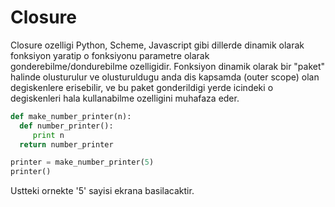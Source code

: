 # Closure

Closure ozelligi Python, Scheme, Javascript gibi dillerde dinamik
olarak fonksiyon yaratip o fonksiyonu parametre olarak
gonderebilme/dondurebilme ozelligidir. Fonksiyon dinamik olarak bir
"paket" halinde olusturulur ve olusturuldugu anda dis kapsamda (outer
scope) olan degiskenlere erisebilir, ve bu paket gonderildigi yerde
icindeki o degiskenleri hala kullanabilme ozelligini muhafaza eder.

```python
def make_number_printer(n):
  def number_printer():
     print n
  return number_printer

printer = make_number_printer(5)
printer()
```

Ustteki ornekte '5' sayisi ekrana basilacaktir.



